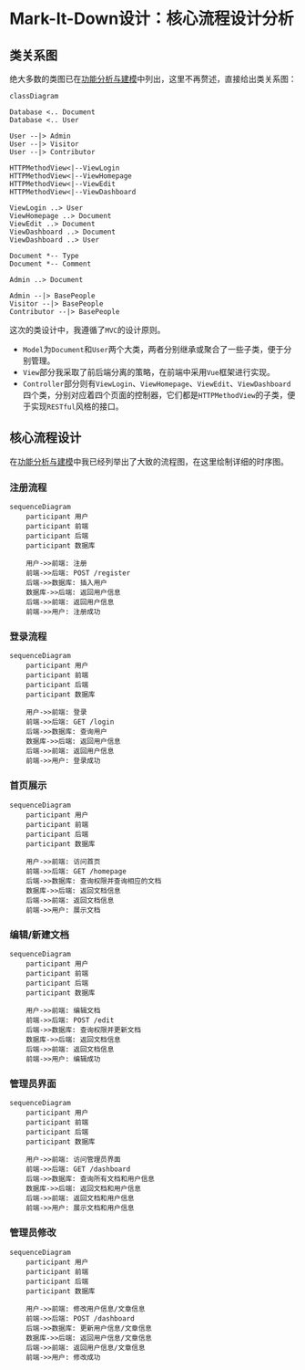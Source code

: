 # Mark-It-Down设计：核心流程设计分析

## 类关系图

绝大多数的类图已在[功能分析与建模](docs/功能分析与建模.md)中列出，这里不再赘述，直接给出类关系图：

```mermaid
classDiagram

Database <.. Document
Database <.. User

User --|> Admin
User --|> Visitor
User --|> Contributor

HTTPMethodView<|--ViewLogin
HTTPMethodView<|--ViewHomepage
HTTPMethodView<|--ViewEdit
HTTPMethodView<|--ViewDashboard

ViewLogin ..> User
ViewHomepage ..> Document
ViewEdit ..> Document
ViewDashboard ..> Document
ViewDashboard ..> User

Document *-- Type
Document *-- Comment

Admin ..> Document

Admin --|> BasePeople
Visitor --|> BasePeople
Contributor --|> BasePeople

```

这次的类设计中，我遵循了`MVC`的设计原则。

- `Model`为`Document`和`User`两个大类，两者分别继承或聚合了一些子类，便于分别管理。
- `View`部分我采取了前后端分离的策略，在前端中采用`Vue`框架进行实现。
- `Controller`部分则有`ViewLogin`、`ViewHomepage`、`ViewEdit`、`ViewDashboard`四个类，分别对应着四个页面的控制器，它们都是`HTTPMethodView`的子类，便于实现`RESTful`风格的接口。

## 核心流程设计

在[功能分析与建模](docs/功能分析与建模.md)中我已经列举出了大致的流程图，在这里绘制详细的时序图。

### 注册流程

```mermaid
sequenceDiagram
    participant 用户
    participant 前端
    participant 后端
    participant 数据库

    用户->>前端: 注册
    前端->>后端: POST /register
    后端->>数据库: 插入用户
    数据库->>后端: 返回用户信息
    后端->>前端: 返回用户信息
    前端->>用户: 注册成功

```

### 登录流程

```mermaid
sequenceDiagram
    participant 用户
    participant 前端
    participant 后端
    participant 数据库

    用户->>前端: 登录
    前端->>后端: GET /login
    后端->>数据库: 查询用户
    数据库->>后端: 返回用户信息
    后端->>前端: 返回用户信息
    前端->>用户: 登录成功

```

### 首页展示
    
```mermaid
sequenceDiagram
    participant 用户
    participant 前端
    participant 后端
    participant 数据库

    用户->>前端: 访问首页
    前端->>后端: GET /homepage
    后端->>数据库: 查询权限并查询相应的文档
    数据库->>后端: 返回文档信息
    后端->>前端: 返回文档信息
    前端->>用户: 展示文档

```

### 编辑/新建文档

```mermaid
sequenceDiagram
    participant 用户
    participant 前端
    participant 后端
    participant 数据库

    用户->>前端: 编辑文档
    前端->>后端: POST /edit
    后端->>数据库: 查询权限并更新文档
    数据库->>后端: 返回文档信息
    后端->>前端: 返回文档信息
    前端->>用户: 编辑成功

```

### 管理员界面

```mermaid
sequenceDiagram
    participant 用户
    participant 前端
    participant 后端
    participant 数据库

    用户->>前端: 访问管理员界面
    前端->>后端: GET /dashboard
    后端->>数据库: 查询所有文档和用户信息
    数据库->>后端: 返回文档和用户信息
    后端->>前端: 返回文档和用户信息
    前端->>用户: 展示文档和用户信息

```

### 管理员修改

```mermaid
sequenceDiagram
    participant 用户
    participant 前端
    participant 后端
    participant 数据库

    用户->>前端: 修改用户信息/文章信息
    前端->>后端: POST /dashboard
    后端->>数据库: 更新用户信息/文章信息
    数据库->>后端: 返回用户信息/文章信息
    后端->>前端: 返回用户信息/文章信息
    前端->>用户: 修改成功

```
